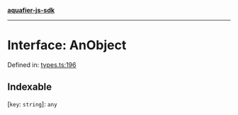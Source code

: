 [**aquafier-js-sdk**](../README.md)

***

# Interface: AnObject

Defined in: [types.ts:196](https://github.com/inblockio/aqua-verifier-js-lib/blob/8585c670e387bba02324c5d1649cefbfbcc39ce3/src/types.ts#L196)

## Indexable

\[`key`: `string`\]: `any`
